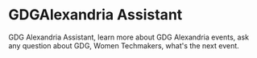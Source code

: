 # GDGAlexandria Assistant
GDG Alexandria Assistant, learn more about GDG Alexandria events, ask any question about GDG, Women Techmakers, what's the next event.
